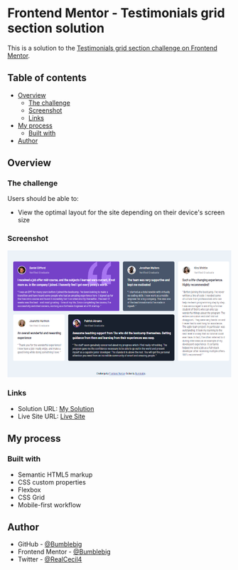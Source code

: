 # Frontend Mentor - Testimonials grid section solution

This is a solution to the [Testimonials grid section challenge on Frontend Mentor](https://www.frontendmentor.io/challenges/testimonials-grid-section-Nnw6J7Un7).

## Table of contents

- [Overview](#overview)
  - [The challenge](#the-challenge)
  - [Screenshot](#screenshot)
  - [Links](#links)
- [My process](#my-process)
  - [Built with](#built-with)
- [Author](#author)



## Overview

### The challenge

Users should be able to:

- View the optimal layout for the site depending on their device's screen size

### Screenshot

![](design/screenshot.png)

### Links

- Solution URL: [My Solution](https://github.com/Bumblebig/Frontend-mentor-solutions/testimonials-grid-section-main)
- Live Site URL: [Live Site](https://bumblebig.github.io/frontend-mentor-solutions/testimonials-grid-section-main/)

## My process

### Built with

- Semantic HTML5 markup
- CSS custom properties
- Flexbox
- CSS Grid
- Mobile-first workflow

## Author

- GitHub - [@Bumblebig](https://www.github.com/Bumblebig)
- Frontend Mentor - [@Bumblebig](https://www.frontendmentor.io/profile/Bumblebig)
- Twitter - [@RealCecil4](https://www.twitter.com/RealCecil4)
